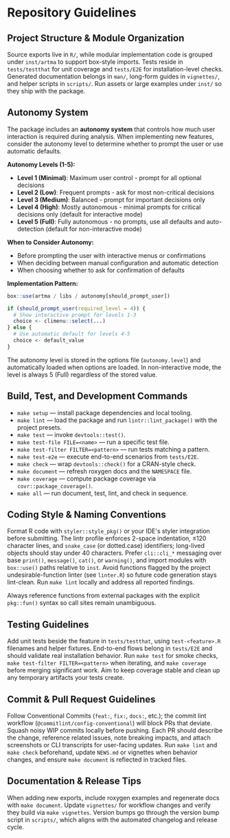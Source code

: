 # Repository Guidelines

## Project Structure & Module Organization
Source exports live in `R/`, while modular implementation code is grouped under `inst/artma` to support box-style imports. Tests reside in `tests/testthat` for unit coverage and `tests/E2E` for installation-level checks. Generated documentation belongs in `man/`, long-form guides in `vignettes/`, and helper scripts in `scripts/`. Run assets or large examples under `inst/` so they ship with the package.

## Autonomy System
The package includes an **autonomy system** that controls how much user interaction is required during analysis. When implementing new features, consider the autonomy level to determine whether to prompt the user or use automatic defaults.

**Autonomy Levels (1-5):**
- **Level 1 (Minimal)**: Maximum user control - prompt for all optional decisions
- **Level 2 (Low)**: Frequent prompts - ask for most non-critical decisions
- **Level 3 (Medium)**: Balanced - prompt for important decisions only
- **Level 4 (High)**: Mostly autonomous - minimal prompts for critical decisions only (default for interactive mode)
- **Level 5 (Full)**: Fully autonomous - no prompts, use all defaults and auto-detection (default for non-interactive mode)

**When to Consider Autonomy:**
- Before prompting the user with interactive menus or confirmations
- When deciding between manual configuration and automatic detection
- When choosing whether to ask for confirmation of defaults

**Implementation Pattern:**
```r
box::use(artma / libs / autonomy[should_prompt_user])

if (should_prompt_user(required_level = 4)) {
  # Show interactive prompt for levels 1-3
  choice <- climenu::select(...)
} else {
  # Use automatic default for levels 4-5
  choice <- default_value
}
```

The autonomy level is stored in the options file (`autonomy.level`) and automatically loaded when options are loaded. In non-interactive mode, the level is always 5 (Full) regardless of the stored value.

## Build, Test, and Development Commands
- `make setup` — install package dependencies and local tooling.
- `make lint` — load the package and run `lintr::lint_package()` with the project presets.
- `make test` — invoke `devtools::test()`.
- `make test-file FILE=<name>` — run a specific test file.
- `make test-filter FILTER=<pattern>` — run tests matching a pattern.
- `make test-e2e` — execute end-to-end scenarios from `tests/E2E`.
- `make check` — wrap `devtools::check()` for a CRAN-style check.
- `make document` — refresh roxygen docs and the `NAMESPACE` file.
- `make coverage` — compute package coverage via `covr::package_coverage()`.
- `make all` — run document, test, lint, and check in sequence.

## Coding Style & Naming Conventions
Format R code with `styler::style_pkg()` or your IDE's styler integration before submitting. The lintr profile enforces 2-space indentation, ≤120 character lines, and `snake_case` (or dotted.case) identifiers; long-lived objects should stay under 40 characters. Prefer `cli::cli_*` messaging over base `print()`, `message()`, `cat()`, or `warning()`, and import modules with `box::use()` paths relative to `inst`. Avoid functions flagged by the project undesirable-function linter (see `linter.R`) so future code generation stays lint-clean. Run `make lint` locally and address all reported findings.

Always reference functions from external packages with the explicit `pkg::fun()` syntax so call sites remain unambiguous.

## Testing Guidelines
Add unit tests beside the feature in `tests/testthat`, using `test-<feature>.R` filenames and helper fixtures. End-to-end flows belong in `tests/E2E` and should validate real installation behavior. Run `make test` for smoke checks, `make test-filter FILTER=<pattern>` when iterating, and `make coverage` before merging significant work. Aim to keep coverage stable and clean up any temporary artifacts your tests create.

## Commit & Pull Request Guidelines
Follow Conventional Commits (`feat:`, `fix:`, `docs:`, etc.); the commit lint workflow (`@commitlint/config-conventional`) will block PRs that deviate. Squash noisy WIP commits locally before pushing. Each PR should describe the change, reference related issues, note breaking impacts, and attach screenshots or CLI transcripts for user-facing updates. Run `make lint` and `make check` beforehand, update `NEWS.md` or vignettes when behavior changes, and ensure `make document` is reflected in tracked files.

## Documentation & Release Tips
When adding new exports, include roxygen examples and regenerate docs with `make document`. Update `vignettes/` for workflow changes and verify they build via `make vignettes`. Version bumps go through the version bump script in `scripts/`, which aligns with the automated changelog and release cycle.
